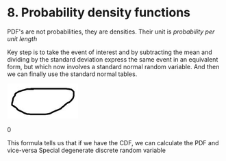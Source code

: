 # 8. Probability density functions

PDF's are not probabilities, they are densities. Their unit is *probability per unit length*

Key step is to take the event of interest and by subtracting the mean and dividing by the standard deviation express the same event in an equivalent form, but which now involves a standard normal random variable. And then we can finally use the standard normal tables.

![image](../../../media/Intro-Syllabus_8.-Probability-density-functions-image21.jpg)

0

This formula tells us that if we have the CDF, we can calculate the PDF and vice-versa
Special degenerate discrete random variable
